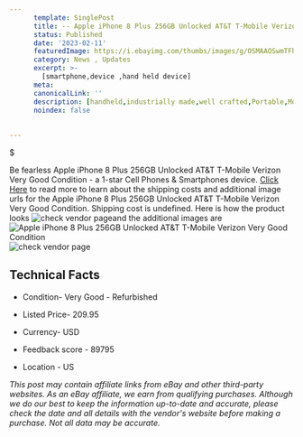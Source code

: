 ```yaml
---
      template: SinglePost
      title: -- Apple iPhone 8 Plus 256GB Unlocked AT&T T-Mobile Verizon Very Good Condition
      status: Published
      date: '2023-02-11'
      featuredImage: https://i.ebayimg.com/thumbs/images/g/OSMAAOSwmTFhjFtx/s-l225.jpg
      category: News , Updates
      excerpt: >-
        [smartphone,device ,hand held device]
      meta:
      canonicalLink: ''
      description: [handheld,industrially made,well crafted,Portable,Mobile,Compact,Convenient,Lightweight,Maneuverable,Man-portable,Miniature,Carriable,Hand-held,Light,Holdable,Transportable,Mobile device,Pocket-sized,On-the-go,Wireless,Cordless,Compact size,Convenient size, smartphone,device ,hand held device]
      noindex: false
      
        
---
```

$

Be fearless Apple iPhone 8 Plus 256GB Unlocked AT&T T-Mobile Verizon Very Good Condition - a 1-star Cell Phones & Smartphones device. [Click Here](https://www.ebay.com/itm/294291252976?hash=item44852026f0%3Ag%3AOSMAAOSwmTFhjFtx&mkevt=1&mkcid=1&mkrid=711-53200-19255-0&campid=%253CePNCampaignId%253E&customid=%253CreferenceId%253E&toolid=10049) to read more to learn about the shipping costs and additional image urls for the Apple iPhone 8 Plus 256GB Unlocked AT&T T-Mobile Verizon Very Good Condition. Shipping cost is undefined. Here is how the product looks ![check vendor page](https://i.ebayimg.com/thumbs/images/g/OSMAAOSwmTFhjFtx/s-l225.jpg)and the additional images are![Apple iPhone 8 Plus 256GB Unlocked AT&T T-Mobile Verizon Very Good Condition](https://i.ebayimg.com/images/g/OSMAAOSwmTFhjFtx/s-l1200.jpg)![check vendor page](https://origin-galleryplus.ebayimg.com/ws/web/294291252976_2_0_1/225x225.jpg,https://origin-galleryplus.ebayimg.com/ws/web/294291252976_3_0_1/225x225.jpg,https://origin-galleryplus.ebayimg.com/ws/web/294291252976_4_0_1/225x225.jpg,https://origin-galleryplus.ebayimg.com/ws/web/294291252976_5_0_1/225x225.jpg,https://origin-galleryplus.ebayimg.com/ws/web/294291252976_6_0_1/225x225.jpg)



 ## Technical Facts 



     
      

 - Condition- Very Good - Refurbished 


      

 - Listed Price- 209.95 


      

 - Currency- USD 


      

 - Feedback score - 89795 


      

 - Location - US 


      
      

 *_This post may contain affiliate links from eBay and other third-party websites. As an eBay affiliate, we earn from qualifying purchases. Although we do our best to keep the information up-to-date and accurate, please check the date and all details with the vendor's website before making a purchase. Not all data may be accurate._*






